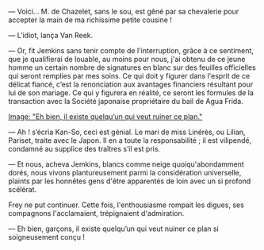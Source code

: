 — Voici... M. de Chazelet, sans le sou, est gêné par sa chevalerie pour
accepter la main de ma richissime petite cousine !

— L’idiot, lança Van Reek.

— Or, fit Jemkins sans tenir compte de l'interruption, grâce à ce sentiment, que je qualifierai de louable, au moins pour nous, j'ai obtenu de ce
jeune homme un certain nombre de signatures en blanc sur des feuilles officielles qui seront remplies par mes soins. Ce qui doit y figurer dans l'esprit de ce délicat fiancé, c’est la renonciation aux avantages financiers résultant pour lui de son mariage. Ce qui y figurera en réalité, ce seront les formules de la transaction avec la Société japonaise propriétaire du bail de Agua Frida.

[Image: "Eh bien, il existe quelqu’un qui veut ruiner ce plan."](../images/1-page-262.JPG)

— Ah ! s’écria Kan-So, ceci est génial. Le mari de miss Linérès, ou Lilian,
Pariset, traite avec le Japon. Il en a toute la responsabilité ; il est vilipendé, condamné au supplice des traîtres s’il est pris.

— Et nous, acheva Jemkins, blancs comme neige quoiqu'abondamment dorés, nous vivons plantureusement parmi la considération universelle, plaints par les honnêtes gens d'être apparentés de loin avec un si profond scélérat.

Frey ne put continuer. Cette fois, l'enthousiasme rompait les digues, ses
compagnons l'acclamaient, trépignaient d'admiration.

— Eh bien, garçons, il existe quelqu’un qui veut nuiner ce plan si soigneusement conçu !
